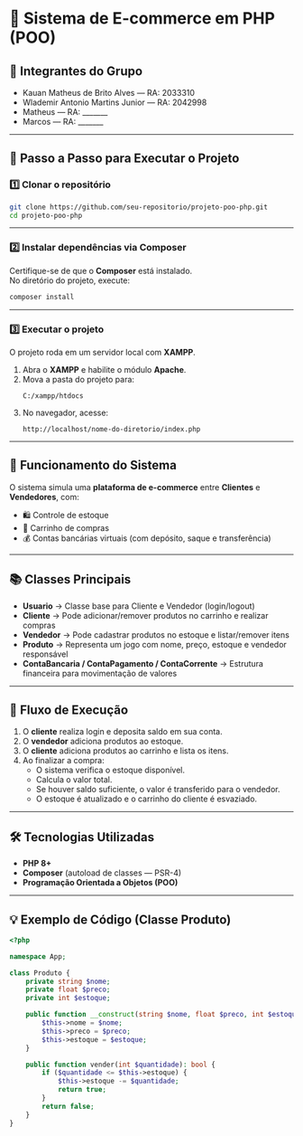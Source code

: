 # 🛒 Sistema de E-commerce em PHP (POO)

## 👥 Integrantes do Grupo
- Kauan Matheus de Brito Alves — RA: 2033310  
- Wlademir Antonio Martins Junior — RA: 2042998
- Matheus — RA: _______  
- Marcos — RA: _______  

---

## 🚀 Passo a Passo para Executar o Projeto

### 1️⃣ Clonar o repositório
```bash
git clone https://github.com/seu-repositorio/projeto-poo-php.git
cd projeto-poo-php
```

---

### 2️⃣ Instalar dependências via Composer
Certifique-se de que o **Composer** está instalado.  
No diretório do projeto, execute:

```bash
composer install
```

---

### 3️⃣ Executar o projeto
O projeto roda em um servidor local com **XAMPP**.

1. Abra o **XAMPP** e habilite o módulo **Apache**.  
2. Mova a pasta do projeto para:
   ```
   C:/xampp/htdocs
   ```
3. No navegador, acesse:
   ```
   http://localhost/nome-do-diretorio/index.php
   ```

---

## 📌 Funcionamento do Sistema

O sistema simula uma **plataforma de e-commerce** entre **Clientes** e **Vendedores**, com:

- 🛍️ Controle de estoque  
- 🛒 Carrinho de compras  
- 💰 Contas bancárias virtuais (com depósito, saque e transferência)  

---

## 📚 Classes Principais

- **Usuario** → Classe base para Cliente e Vendedor (login/logout)  
- **Cliente** → Pode adicionar/remover produtos no carrinho e realizar compras  
- **Vendedor** → Pode cadastrar produtos no estoque e listar/remover itens  
- **Produto** → Representa um jogo com nome, preço, estoque e vendedor responsável  
- **ContaBancaria / ContaPagamento / ContaCorrente** → Estrutura financeira para movimentação de valores  

---

## 🔄 Fluxo de Execução

1. O **cliente** realiza login e deposita saldo em sua conta.  
2. O **vendedor** adiciona produtos ao estoque.  
3. O **cliente** adiciona produtos ao carrinho e lista os itens.  
4. Ao finalizar a compra:  
   - O sistema verifica o estoque disponível.  
   - Calcula o valor total.  
   - Se houver saldo suficiente, o valor é transferido para o vendedor.  
   - O estoque é atualizado e o carrinho do cliente é esvaziado.  

---

## 🛠️ Tecnologias Utilizadas

- **PHP 8+**  
- **Composer** (autoload de classes — PSR-4)  
- **Programação Orientada a Objetos (POO)**  

---

## 💡 Exemplo de Código (Classe Produto)

```php
<?php

namespace App;

class Produto {
    private string $nome;
    private float $preco;
    private int $estoque;

    public function __construct(string $nome, float $preco, int $estoque) {
        $this->nome = $nome;
        $this->preco = $preco;
        $this->estoque = $estoque;
    }

    public function vender(int $quantidade): bool {
        if ($quantidade <= $this->estoque) {
            $this->estoque -= $quantidade;
            return true;
        }
        return false;
    }
}
```
